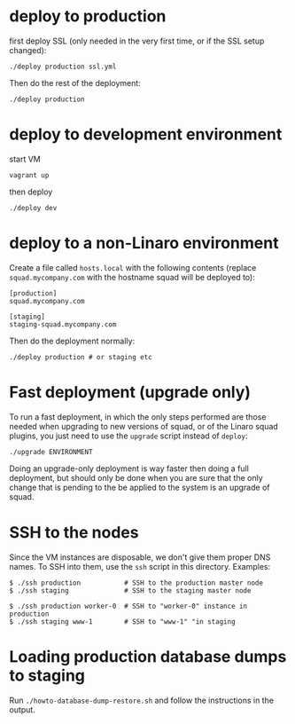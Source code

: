 # deploy to production

first deploy SSL (only needed in the very first time, or if the SSL setup
changed):

```
./deploy production ssl.yml
```

Then do the rest of the deployment:

```
./deploy production
```

# deploy to development environment

start VM

```
vagrant up
```

then deploy

```
./deploy dev
```

# deploy to a non-Linaro environment

Create a file called `hosts.local` with the following contents (replace
`squad.mycompany.com` with the hostname squad will be deployed to):

```
[production]
squad.mycompany.com

[staging]
staging-squad.mycompany.com
```

Then do the deployment normally:

```
./deploy production # or staging etc
```

# Fast deployment (upgrade only)

To run a fast deployment, in which the only steps performed are those needed
when upgrading to new versions of squad, or of the Linaro squad plugins, you
just need to use the `upgrade` script instead of `deploy`:

```
./upgrade ENVIRONMENT
```

Doing an upgrade-only deployment is way faster then doing a full deployment,
but should only be done when you are sure that the only change that is pending
to the be applied to the system is an upgrade of squad.

# SSH to the nodes

Since the VM instances are disposable, we don't give them proper DNS names. To
SSH into them, use the `ssh` script in this directory. Examples:

```
$ ./ssh production           # SSH to the production master node
$ ./ssh staging              # SSH to the staging master node

$ ./ssh production worker-0  # SSH to "worker-0" instance in production
$ ./ssh staging www-1        # SSH to "www-1" "in staging
```

# Loading production database dumps to staging

Run `./howto-database-dump-restore.sh` and follow the instructions in the output.
